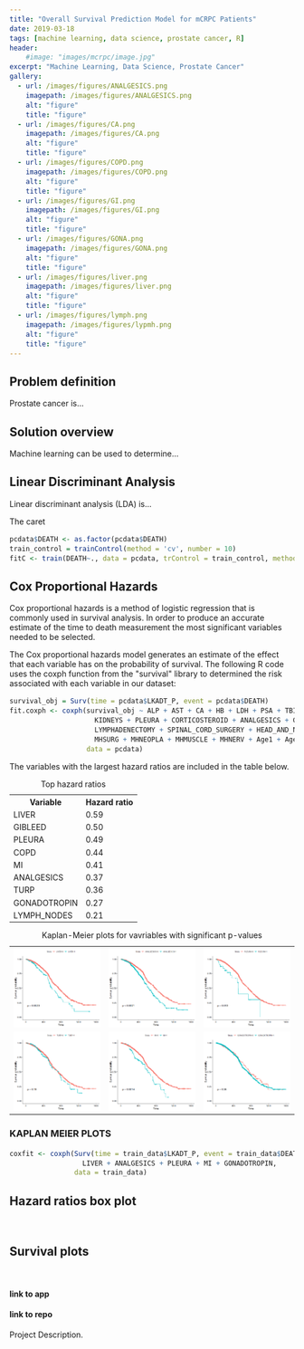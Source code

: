 ```yaml
---
title: "Overall Survival Prediction Model for mCRPC Patients"
date: 2019-03-18
tags: [machine learning, data science, prostate cancer, R]
header:
    #image: "images/mcrpc/image.jpg"
excerpt: "Machine Learning, Data Science, Prostate Cancer"
gallery:
  - url: /images/figures/ANALGESICS.png
    imagepath: /images/figures/ANALGESICS.png
    alt: "figure"
    title: "figure"
  - url: /images/figures/CA.png
    imagepath: /images/figures/CA.png
    alt: "figure"
    title: "figure"
  - url: /images/figures/COPD.png
    imagepath: /images/figures/COPD.png
    alt: "figure"
    title: "figure"
  - url: /images/figures/GI.png
    imagepath: /images/figures/GI.png
    alt: "figure"
    title: "figure"
  - url: /images/figures/GONA.png
    imagepath: /images/figures/GONA.png
    alt: "figure"
    title: "figure"
  - url: /images/figures/liver.png
    imagepath: /images/figures/liver.png
    alt: "figure"
    title: "figure"
  - url: /images/figures/lymph.png
    imagepath: /images/figures/lypmh.png
    alt: "figure"
    title: "figure"
---
```


## Problem definition

Prostate cancer is...

## Solution overview

Machine learning can be used to determine...

## Linear Discriminant Analysis

Linear discriminant analysis (LDA) is...

The caret 

```r
pcdata$DEATH <- as.factor(pcdata$DEATH)
train_control = trainControl(method = 'cv', number = 10)
fitC <- train(DEATH~., data = pcdata, trControl = train_control, method = 'lda')
```

## Cox Proportional Hazards

Cox proportional hazards is a method of logistic regression that is commonly used in survival analysis. In order to produce an accurate estimate of the time to death measurement the most significant variables needed to be selected.

The Cox proportional hazards model generates an estimate of the effect that each variable has on the probability of survival. The following R code uses the coxph function from the "survival" library to determined  the risk associated with each variable in our dataset:

```r
survival_obj = Surv(time = pcdata$LKADT_P, event = pcdata$DEATH)
fit.coxph <- coxph(survival_obj ~ ALP + AST + CA + HB + LDH + PSA + TBILI + PROSTATE + LYMPH_NODES + LIVER +
                     KIDNEYS + PLEURA + CORTICOSTEROID + ANALGESICS + GLUCOCORTICOID + ANTI_ANDROGENS + GONADOTROPIN +
                     LYMPHADENECTOMY + SPINAL_CORD_SURGERY + HEAD_AND_NECK + TURP + GIBLEED + MI + COPD + DVT + MHSOCIAL +
                     MHSURG + MHNEOPLA + MHMUSCLE + MHNERV + Age1 + Age2 + Age3 + Asian + Black + White + OtherRace,
                   data = pcdata)
```
The variables with the largest hazard ratios are included in the table below.

<table>
  <caption>Top hazard ratios</caption>
  <tr>
    <th>Variable</th>
    <th>Hazard ratio</th>
  </tr>
  <tr>
    <td>LIVER</td>
    <td>0.59</td>
  </tr>
  <tr>
    <td>GIBLEED</td>
    <td>0.50</td>
  </tr>
  <tr>
    <td>PLEURA</td>
    <td>0.49</td>
  </tr>
  <tr>
    <td>COPD</td>
    <td>0.44</td>
  </tr>
  <tr>
    <td>MI</td>
    <td>0.41</td>
  </tr>
  <tr>
    <td>ANALGESICS</td>
    <td>0.37</td>
  </tr>
  <tr>
    <td>TURP</td>
    <td>0.36</td>
  </tr>
  <tr>
    <td>GONADOTROPIN</td>
    <td>0.27</td>
  </tr>
  <tr>
    <td>LYMPH_NODES</td>
    <td>0.21</td>
  </tr>
</table>


<table>
  <caption>Kaplan-Meier plots for vavriables with significant p-values</caption>
  <tr>
    <td><img src="/images/figures/liver.png" alt=""></td>
    <td><img src="/images/figures/ANALGESICS.png" alt=""></td>
    <td><img src="/images/figures/PLEURA.png" alt=""></td>
  </tr>
  <tr>
    <td><img src="/images/figures/TURP.png" alt=""></td>
    <td><img src="/images/figures/MI.png" alt=""></td>
    <td><img src="/images/figures/GONA.png" alt=""></td>
  </tr>
</table>




### KAPLAN MEIER PLOTS
<!-- {% include gallery caption="" %} -->



```r
coxfit <- coxph(Surv(time = train_data$LKADT_P, event = train_data$DEATH) ~
                  LIVER + ANALGESICS + PLEURA + MI + GONADOTROPIN,
                data = train_data)
```

## Hazard ratios box plot
<img src="{{ site.url }}{{ site.baseurl }}/images/Toronto-Cityscape.jpg" alt="">

## Survival plots
<img src="{{ site.url }}{{ site.baseurl }}/images/Toronto-Cityscape.jpg" alt="">

#### link to app
#### link to repo

Project Description.
